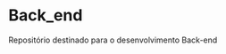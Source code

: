 ﻿# Back_end
Repositório destinado para o desenvolvimento Back-end


<!-- Last Deploy: 15/10/2025 11:34:26 -->